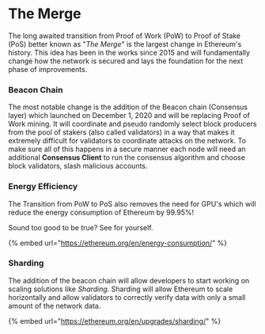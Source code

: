 # The Merge

The long awaited transition from Proof of Work (PoW) to Proof of Stake (PoS) better known as "_The Merge_" is the largest change in Ethereum's history. This idea has been in the works since 2015 and will fundamentally change how the network is secured and lays the foundation for the next phase of improvements.

### Beacon Chain

The most notable change is the addition of the Beacon chain (Consensus layer) which launched on December 1, 2020 and will be replacing Proof of Work mining. It will coordinate and pseudo randomly select block producers from the pool of stakers (also called validators) in a way that makes it extremely difficult for validators to coordinate attacks on the network. To make sure all of this happens in a secure manner each node will need an additional **Consensus Client** to run the consensus algorithm and choose block validators, slash malicious accounts.

### Energy Efficiency

The Transition from PoW to PoS also removes the need for GPU's which will reduce the energy consumption of Ethereum by 99.95%!

&#x20;Sound too good to be true? See for yourself.&#x20;

{% embed url="https://ethereum.org/en/energy-consumption/" %}

### Sharding <a href="#sharding" id="sharding"></a>

The addition of the beacon chain will allow developers to start working on scaling solutions like _Sharding_. Sharding will allow Ethereum to scale horizontally and allow validators to correctly verify data with only a small amount of the network data.​

{% embed url="https://ethereum.org/en/upgrades/sharding/" %}
